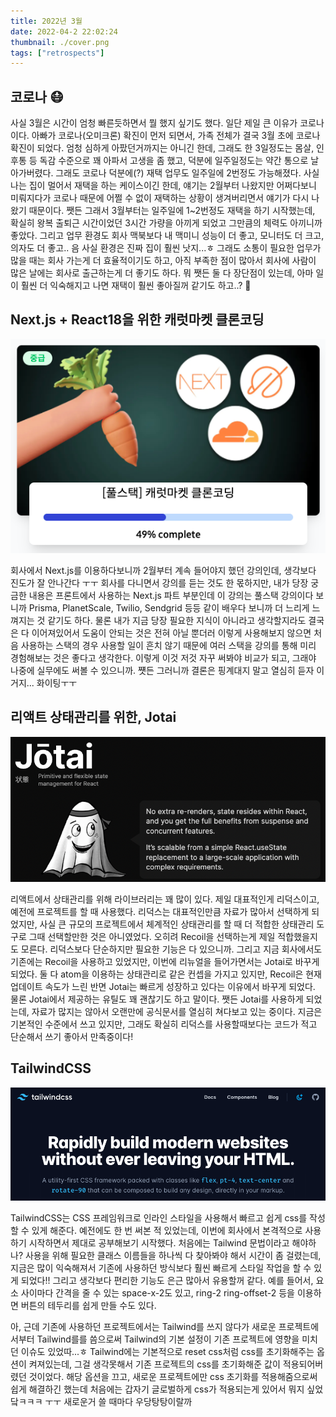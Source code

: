 ```yaml
---
title: 2022년 3월
date: 2022-04-2 22:02:24
thumbnail: ./cover.png
tags: ["retrospects"]
---
```


## 코로나 😷

사실 3월은 시간이 엄청 빠른듯하면서 뭘 했지 싶기도 했다. 일단 제일 큰 이유가 코로나이다. 아빠가 코로나(오미크론) 확진이 먼저 되면서, 가족 전체가 결국 3월 초에 코로나 확진이 되었다. 엄청 심하게 아팠던거까지는 아니긴 한데, 그래도 한 3일정도는 몸살, 인후통 등 독감 수준으로 꽤 아파서 고생을 좀 했고, 덕분에 일주일정도는 약간 통으로 날아가버렸다. 그래도 코로나 덕분에(?) 재택 업무도 일주일에 2번정도 가능해졌다. 사실 나는 집이 멀어서 재택을 하는 케이스이긴 한데, 얘기는 2월부터 나왔지만 어쩌다보니 미뤄지다가 코로나 때문에 어쩔 수 없이 재택하는 상황이 생겨버리면서 얘기가 다시 나왔기 때문이다. 쨋든 그래서 3월부터는 일주일에 1~2번정도 재택을 하기 시작했는데, 확실히 왕복 출퇴근 시간이었던 3시간 가량을 아끼게 되었고 그만큼의 체력도 아끼니까 좋았다. 그리고 업무 환경도 회사 맥북보다 내 맥미니 성능이 더 좋고, 모니터도 더 크고, 의자도 더 좋고.. 음 사실 환경은 진짜 집이 훨씬 낫지...ㅎ 그래도 소통이 필요한 업무가 많을 때는 회사 가는게 더 효율적이기도 하고, 아직 부족한 점이 많아서 회사에 사람이 많은 날에는 회사로 출근하는게 더 좋기도 하다. 뭐 쨋든 둘 다 장단점이 있는데, 아마 일이 훨씬 더 익숙해지고 나면 재택이 훨씬 좋아질꺼 같기도 하고..? 🤔

## Next.js + React18을 위한 캐럿마켓 클론코딩

![img1](./1.png)

회사에서 Next.js를 이용하다보니까 2월부터 계속 들어야지 했던 강의인데, 생각보다 진도가 잘 안나간다 ㅜㅜ 회사를 다니면서 강의를 듣는 것도 한 몫하지만, 내가 당장 궁금한 내용은 프론트에서 사용하는 Next.js 파트 부분인데 이 강의는 풀스택 강의이다 보니까 Prisma, PlanetScale, Twilio, Sendgrid 등등 같이 배우다 보니까 더 느리게 느껴지는 것 같기도 하다. 물론 내가 지금 당장 필요한 지식이 아니라고 생각할지라도 결국은 다 이어져있어서 도움이 안되는 것은 전혀 아닐 뿐더러 이렇게 사용해보지 않으면 처음 사용하는 스택의 경우 사용할 일이 흔치 않기 때문에 여러 스택을 강의를 통해 미리 경험해보는 것은 좋다고 생각한다. 이렇게 이것 저것 자꾸 써봐야 비교가 되고, 그래야 나중에 실무에도 써볼 수 있으니까. 쩃든 그러니까 결론은 핑계대지 말고 열심히 듣자 이거지... 화이팅ㅜㅜ

## 리액트 상태관리를 위한, Jotai

[![img2](./2.png)](https://jotai.org/)

리액트에서 상태관리를 위해 라이브러리는 꽤 많이 있다. 제일 대표적인게 리덕스이고, 예전에 프로젝트를 할 때 사용했다. 리덕스는 대표적인만큼 자료가 많아서 선택하게 되었지만, 사실 큰 규모의 프로젝트에서 체계적인 상태관리를 할 때 더 적합한 상태관리 도구로 그때 선택할만한 것은 아니였었다. 오히려 Recoil을 선택하는게 제일 적합했을지도 모른다. 리덕스보다 단순하지만 필요한 기능은 다 있으니까. 그리고 지금 회사에서도 기존에는 Recoil을 사용하고 있었지만, 이번에 리뉴얼을 들어가면서는 Jotai로 바꾸게 되었다. 둘 다 atom을 이용하는 상태관리로 같은 컨셉을 가지고 있지만, Recoil은 현재 업데이트 속도가 느린 반면 Jotai는 빠르게 성장하고 있다는 이유에서 바꾸게 되었다. 물론 Jotai에서 제공하는 유틸도 꽤 괜찮기도 하고 말이다. 쨋든 Jotai를 사용하게 되었는데, 자료가 많지는 않아서 오랜만에 공식문서를 열심히 쳐다보고 있는 중이다. 지금은 기본적인 수준에서 쓰고 있지만, 그래도 확실히 리덕스를 사용할때보다는 코드가 적고 단순해서 쓰기 좋아서 만족중이다!

## TailwindCSS

[![img3](./3.png)](https://tailwindcss.com/)

TailwindCSS는 CSS 프레임워크로 인라인 스타일을 사용해서 빠르고 쉽게 css를 작성할 수 있게 해준다. 예전에도 한 번 써본 적 있었는데, 이번에 회사에서 본격적으로 사용하기 시작하면서 제대로 공부해보기 시작했다. 처음에는 Tailwind 문법이라고 해야하나? 사용을 위해 필요한 클래스 이름들을 하나씩 다 찾아봐야 해서 시간이 좀 걸렸는데, 지금은 많이 익숙해져서 기존에 사용하던 방식보다 훨씬 빠르게 스타일 작업을 할 수 있게 되었다!! 그리고 생각보다 편리한 기능도 은근 많아서 유용할꺼 같다. 예를 들어서, 요소 사이마다 간격을 줄 수 있는 space-x-2도 있고, ring-2 ring-offset-2 등을 이용하면 버튼의 테두리를 쉽게 만들 수도 있다.

아, 근데 기존에 사용하던 프로젝트에서는 Tailwind를 쓰지 않다가 새로운 프로젝트에서부터 Tailwind를를 씀으로써 Tailwind의 기본 설정이 기존 프로젝트에 영향을 미치던 이슈도 있었따...ㅎ Tailwind에는 기본적으로 reset css처럼 css를 초기화해주는 옵션이 켜져있는데, 그걸 생각못해서 기존 프로젝트의 css를 초기화해준 값이 적용되어버렸던 것이었다. 해당 옵션을 끄고, 새로운 프로젝트에만 css 초기화를 적용해줌으로써 쉽게 해결하긴 했는데 처음에는 갑자기 글로벌하게 css가 적용되는게 있어서 뭐지 싶었닼ㅋㅋㅋ ㅜㅜ 새로운거 쓸 때마다 우당탕탕이랄까
